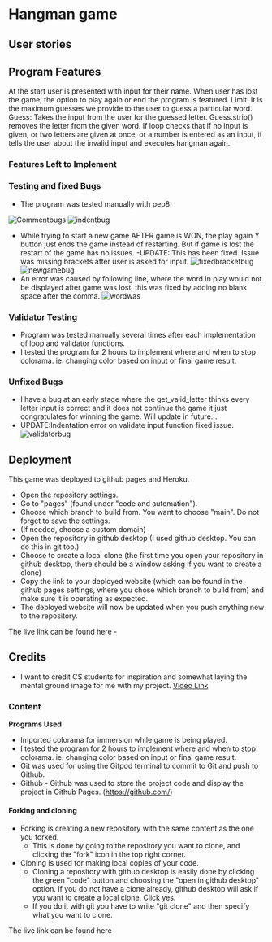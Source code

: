 

# Hangman game



## User stories

## Program Features 

At the start user is presented with input for their name.
When user has lost the game, the option to play again or end the program is featured.
Limit: It is the maximum guesses we provide to the user to guess a particular word.
Guess: Takes the input from the user for the guessed letter. Guess.strip() removes the letter from the given word.
If loop checks that if no input is given, or two letters are given at once, or a number is entered as an input, it tells the user about the invalid input and executes hangman again.

### Features Left to Implement


### Testing and fixed Bugs
- The program was tested manually with pep8:
 
![Commentbugs](https://i.imgur.com/QJzs45l.png)
![indentbug](https://i.imgur.com/72uHhKL.png)
- While trying to start a new game AFTER game is WON, the play again Y button just ends the game instead of restarting. But if game is lost the restart of the game has no issues.
-UPDATE: This has been fixed. Issue was missing brackets after user is asked for input.
![fixedbracketbug](https://i.imgur.com/0euCMjp.png)
![newgamebug](https://i.imgur.com/MZGQAcP.png)
- An error was caused by following line, where the word in play would not be displayed after game was lost, this was fixed by adding no blank space after the comma.
![wordwas](https://i.imgur.com/b3Z3MsT.png)




### Validator Testing 
- Program was tested manually several times after each implementation of loop and validator functions.
- I tested the program for 2 hours to implement where and when to stop colorama. ie. changing color based on input or final game result.


### Unfixed Bugs

- I have a bug at an early stage where the get_valid_letter thinks every letter input is correct and it does not continue the game it just congratulates for winning the game. Will update in future...
- UPDATE:Indentation error on validate input function fixed issue.
![validatorbug](https://i.imgur.com/7bYv6rq.png)

## Deployment

This game was deployed to github pages and Heroku.

- Open the repository settings.
- Go to "pages" (found under "code and automation").
- Choose which branch to build from. You want to choose "main". Do not forget to save the settings.
- (If needed, choose a custom domain)
- Open the repository in github desktop (I used github desktop. You can do this in git too.)
- Choose to create a local clone (the first time you open your repository in github desktop, there should be a window asking if you want to create a clone)
- Copy the link to your deployed website (which can be found in the github pages settings, where you chose which branch to build from) and make sure it is operating as expected.
- The deployed website will now be updated when you push anything new to the repository.

The live link can be found here -  


## Credits 
- I want to credit CS students for inspiration and somewhat laying the mental ground image for me with my project.
[Video Link](https://www.youtube.com/watch?v=ynwB-QfOPRw&t=614s&ab_channel=CSStudents)


### Content 

__Programs Used__
  - Imported colorama for immersion while game is being played.
  - I tested the program for 2 hours to implement where and when to stop colorama. ie. changing color based on input or final game result.
  - Git was used for using the Gitpod terminal to commit to Git and push to Github.
  - Github - Github was used to store the project code and display the project in Github Pages. (https://github.com/)
 



#### Forking and cloning
- Forking is creating a new repository with the same content as the one you forked. 
    - This is done by going to the repository you want to clone, and clicking the "fork" icon in the top right corner.
- Cloning is used for making local copies of your code.
    - Cloning a repository with github desktop is easily done by clicking the green "code" button and choosing the "open in github desktop" option. If you do not have a clone already, github desktop will ask if you want to create a local clone. Click yes.
    - If you do it with git you have to write "git clone" and then specify what you want to clone.

The live link can be found here - 



 

